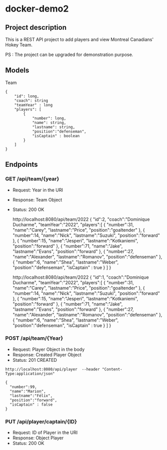 # docker-demo2

## Project description
This is a REST API project to add players and view Montreal Canadians' Hokey Team.

PS : The project can be upgraded for demonstration purpose.

## Models

Team

```
{
    "id": long,
    "coach": string
    "teamYear" : long
    "players": [
        {
            "number": long,
            "name": string,
            "lastname": string,
            "position":"defenseman",
            "isCaptain" : boolean
        }
    ]
}

```

## Endpoints

### GET /api/team/{year}

-   Request: Year in the URI
-   Response: Team Object
-   Status: 200 OK


    http://localhost:8080/api/team/2022
    {
       "id":2,
       "coach":"Dominique Ducharme",
       "teamYear":"2022",
       "players":[
          {
             "number":31,
             "name":"Carey",
             "lastname":"Price",
             "position":"goaltender"
          },
          {
             "number":14,
             "name":"Nick",
             "lastname":"Suzuki",
             "position":"forward"
          },
          {
             "number":15,
             "name":"Jesperi",
             "lastname":"Kotkaniemi",
             "position":"forward"
          },
          {
             "number":71,
             "name":"Jake",
             "lastname":"Evans",
             "position":"forward"
          },
          {
             "number":27,
             "name":"Alexander",
             "lastname":"Romanov",
             "position":"defenseman"
          },
          {
             "number":6,
             "name":"Shea",
             "lastname":"Weber",
             "position":"defenseman",
             "isCaptain" : true
          }
       ]
    }

    http://localhost:8080/api/team/2022
    {
       "id":1,
       "coach":"Dominique Ducharme",
       "teamYear":"2022",
       "players":[
          {
             "number":31,
             "name":"Carey",
             "lastname":"Price",
             "position":"goaltender"
          },
          {
             "number":14,
             "name":"Nick",
             "lastname":"Suzuki",
             "position":"forward"
          },
          {
             "number":15,
             "name":"Jesperi",
             "lastname":"Kotkaniemi",
             "position":"forward"
          },
          {
             "number":71,
             "name":"Jake",
             "lastname":"Evans",
             "position":"forward"
          },
          {
             "number":27,
             "name":"Alexander",
             "lastname":"Romanov",
             "position":"defenseman"
          },
          {
             "number":6,
             "name":"Shea",
             "lastname":"Weber",
             "position":"defenseman",
             "isCaptain" : true
          }
       ]
    }

### POST /api/team/{Year}

-   Request: Player Object in the body
-   Response: Created Player Object
-   Status: 201 CREATED


```
http://localhost:8080/api/player  --header "Content-Type:application/json"

{
  "number":99,
  "name":"Marion",
  "lastname":"Félix",
  "position":"forward",
  "isCaptain" : false
}

```

### PUT /api/player/captain/{ID}

-   Request: ID of Player in the URI
-   Response: Object Player
-   Status: 200 OK

